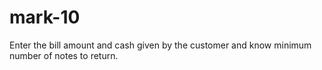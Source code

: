 # mark-10
Enter the bill amount and cash given by the customer and know minimum number of notes to return.

